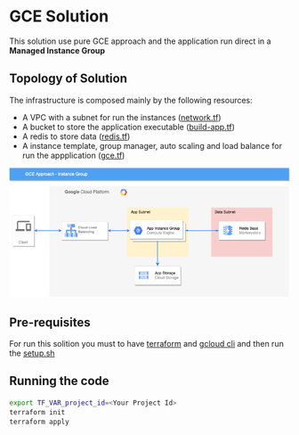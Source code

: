 # GCE Solution
This solution use pure GCE approach and the application run direct in a **Managed Instance Group**

## Topology of Solution
The infrastructure is composed mainly by the following resources:

- A VPC with a subnet for run the instances ([network.tf](terraform/network.tf))
- A bucket to store the application executable ([build-app.tf](terraform/build-app.tf))
- A redis to store data ([redis.tf](terraform/redis.tf))
- A instance template, group manager, auto scaling and load balance for run the appplication ([gce.tf](terraform/gce.tf))

![alt text](../assets/GCE.png "GCE Solution Tolpology")

## Pre-requisites
For run this solition you must to have [terraform](https://www.terraform.io/) and [gcloud cli](https://cloud.google.com/sdk/docs/install) and then run the [setup.sh](setup.sh)

## Running the code
```bash
export TF_VAR_project_id=<Your Project Id>
terraform init
terraform apply
```